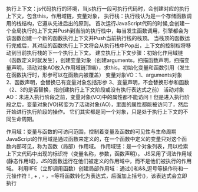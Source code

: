 执行上下文：js代码执行的环境，当js执行一段可执行代码时，会创建对应的执行上下文，包含this，作用域链，变量对象，
执行栈：执行栈认为是一个存储函数调用的栈结构，它遵从先进后出的原则。
首次运行JavaScript代码的时候,会创建一个全局执行的上下文并Push到当前的执行栈中，每当发生函数调用，引擎都会为该函数创建一个新的函数执行上下文并Push当前执行栈的栈顶。
当栈顶的函数运行完成后，其对应的函数执行上下文将会从执行栈中Pop出，上下文的控制权将移动到当前执行栈的下一个执行上下文。
建立执行上下文步骤：初始化作用域链（函数定义时就发生），创建变量对象（创建arguments，扫描函数声明，扫描变量声明，活动对象AO放入作用域链顶端），求this，初始化变量和函数引用（发生在函数执行时，形参可以在函数内被覆盖）
变量对象VO：1、arguments对象     2、函数声明，会替换已有变量对象包括形参     3、变量声明，不会替换形参和函数（2、3的是否替换，指创建执行上下文阶段或没有执行表达式之前）
活动对象AO：未进入执行阶段之前，变量对象(VO)中的属性都不能访问！但是进入执行阶段之后，变量对象(VO)转变为了活动对象(AO)，里面的属性都能被访问了，然后开始进行执行阶段的操作。
它们其实都是同一个对象，只是处于执行上下文的不同生命周期。

作用域：变量与函数的可访问范围，控制着变量及函数的可见性与生命周期
JavaScript的作用域是通过函数来定义的，在一个函数中定义的变量只对这个函数内部可见，称为函数（局部）作用域。
作用域链：是一个对象列表，用以检索上下文代码中出现的标识符（变量名称，参数，函数声明）。
JS采用了词法作用域(静态作用域)，JS的函数运行在他们被定义的作用域中，而不是他们被执行的作用域。
利用IIFE（立即调用函数）创建局部作用域：通过()和&&,逗号等操作符和一元操作符 ! , + , - ，=等将函数转化为表达式，后面加上括号()，该表达式会立即执行
